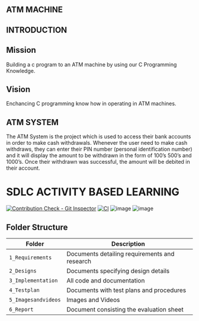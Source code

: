 ## ATM MACHINE
## INTRODUCTION
## Mission
Building a c program to an ATM machine  by using our C Programming Knowledge.
## Vision
Enchancing C programming know how in operating in ATM machines.
## ATM SYSTEM
The ATM System is the project which is used to access their bank accounts in order to make cash withdrawals. 
Whenever the user need to make cash withdraws, they can enter their PIN number (personal identification number) and it will display the amount to be withdrawn in the form of 100’s 500’s and 1000’s. 
Once their withdrawn was successful, the amount will be debited in their account.
# SDLC ACTIVITY BASED LEARNING
[![Contribution Check - Git Inspector](https://github.com/navya50043/L-T-project/actions/workflows/Gitinspector.yml/badge.svg)](https://github.com/navya50043/L-T-project/actions/workflows/Gitinspector.yml)
[![CI](https://github.com/navya50043/L-T-project/actions/workflows/main.yml/badge.svg)](https://github.com/navya50043/L-T-project/actions/workflows/main.yml)
![image](https://user-images.githubusercontent.com/66767118/125390145-fa263a00-e3bf-11eb-8426-f1adcb752288.png)
![image](https://user-images.githubusercontent.com/66767118/125286989-08317780-e33a-11eb-961d-2b902b5c78c8.png)
## Folder Structure
Folder             | Description
-------------------| -----------------------------------------
`1_Requirements`   | Documents detailing requirements and research
`2_Designs`         | Documents specifying design details
`3_Implementation` | All code and documentation
`4_Testplan`      | Documents with test plans and procedures
`5_Imagesandvideos`   | Images and Videos 
`6_Report`   | Document consisting the evaluation sheet 
